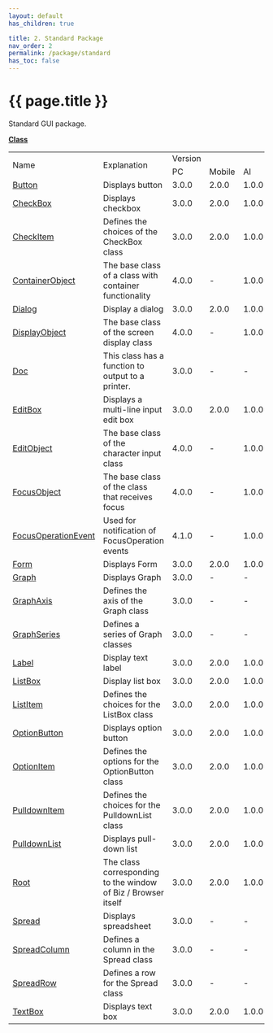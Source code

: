 ```yaml
---
layout: default
has_children: true

title: 2. Standard Package
nav_order: 2
permalink: /package/standard
has_toc: false
---
```


# {{ page.title }}

Standard GUI package.


<u><b>Class</b></u>

<table>
    <tr>
        <td rowspan="2">Name</td>
        <td rowspan="2">Explanation</td>
        <td>Version</td>
    </tr>
    <tr>
        <td>PC</td>
        <td>Mobile</td>
        <td>AI</td>
    </tr>
    <tr>
        <td><a href="/package/standard/Button">Button</a></td>
        <td>Displays button</td>
        <td>3.0.0</td>
        <td>2.0.0</td>
        <td>1.0.0</td>
    </tr>
    <tr>
        <td><a href="/package/standard/CheckBox">CheckBox</a></td>
        <td>Displays checkbox</td>
        <td>3.0.0</td>
        <td>2.0.0</td>
        <td>1.0.0</td>
    </tr>
    <tr>
        <td><a href="/package/standard/CheckItem">CheckItem</a></td>
        <td>Defines the choices of the CheckBox class</td>
        <td>3.0.0</td>
        <td>2.0.0</td>
        <td>1.0.0</td>
    </tr>
    <tr>
        <td><a href="/package/standard/ContainerObject">ContainerObject</a></td>
        <td>The base class of a class with container functionality</td>
        <td>4.0.0</td>
        <td>-</td>
        <td>1.0.0</td>
    </tr>
    <tr>
        <td><a href="/package/standard/Dialog">Dialog</a></td>
        <td>Display a dialog</td>
        <td>3.0.0</td>
        <td>2.0.0</td>
        <td>1.0.0</td>
    </tr>
    <tr>
        <td><a href="/package/standard/DisplayObject">DisplayObject</a></td>
        <td>The base class of the screen display class</td>
        <td>4.0.0</td>
        <td>-</td>
        <td>1.0.0</td>
    </tr>
    <tr>
        <td><a href="/package/standard/Doc">Doc</a></td>
        <td>This class has a function to output to a printer.</td>
        <td>3.0.0</td>
        <td>-</td>
        <td>-</td>
    </tr>
    <tr>
        <td><a href="/package/standard/EditBox">EditBox</a></td>
        <td>Displays a multi-line input edit box</td>
        <td>3.0.0</td>
        <td>2.0.0</td>
        <td>1.0.0</td>
    </tr>
    <tr>
        <td><a href="/package/standard/EditObject">EditObject</a></td>
        <td>The base class of the character input class</td>
        <td>4.0.0</td>
        <td>-</td>
        <td>1.0.0</td>
    </tr>
    <tr>
        <td><a href="/package/standard/FocusObject">FocusObject</a></td>
        <td>The base class of the class that receives focus</td>
        <td>4.0.0</td>
        <td>-</td>
        <td>1.0.0</td>
    </tr>
    <tr>
        <td><a href="/package/standard/FocusOperationEvent">FocusOperationEvent</a></td>
        <td>Used for notification of FocusOperation events</td>
        <td>4.1.0</td>
        <td>-</td>
        <td>1.0.0</td>
    </tr>
    <tr>
        <td><a href="/package/standard/Form">Form</a></td>
        <td>Displays Form</td>
        <td>3.0.0</td>
        <td>2.0.0</td>
        <td>1.0.0</td>
    </tr>
    <tr>
        <td><a href="/package/standard/Graph">Graph</a></td>
        <td>Displays Graph</td>
        <td>3.0.0</td>
        <td>-</td>
        <td>-</td>
    </tr>
    <tr>
        <td><a href="/package/standard/GraphAxis">GraphAxis</a></td>
        <td>Defines the axis of the Graph class</td>
        <td>3.0.0</td>
        <td>-</td>
        <td>-</td>
    </tr>
    <tr>
        <td><a href="/package/standard/GraphSeries">GraphSeries</a></td>
        <td>Defines a series of Graph classes</td>
        <td>3.0.0</td>
        <td>-</td>
        <td>-</td>
    </tr>
    <tr>
        <td><a href="/package/standard/Label">Label</a></td>
        <td>Display text label</td>
        <td>3.0.0</td>
        <td>2.0.0</td>
        <td>1.0.0</td>
    </tr>
    <tr>
        <td><a href="/package/standard/ListBox">ListBox</a></td>
        <td>Display list box</td>
        <td>3.0.0</td>
        <td>2.0.0</td>
        <td>1.0.0</td>
    </tr>
    <tr>
        <td><a href="/package/standard/ListItem">ListItem</a></td>
        <td>Defines the choices for the ListBox class</td>
        <td>3.0.0</td>
        <td>2.0.0</td>
        <td>1.0.0</td>
    </tr>
    <tr>
        <td><a href="/package/standard/OptionButton">OptionButton</a></td>
        <td>Displays option button</td>
        <td>3.0.0</td>
        <td>2.0.0</td>
        <td>1.0.0</td>
    </tr>
    <tr>
        <td><a href="/package/standard/OptionItem">OptionItem</a></td>
        <td>Defines the options for the OptionButton class</td>
        <td>3.0.0</td>
        <td>2.0.0</td>
        <td>1.0.0</td>
    </tr>
    <tr>
        <td><a href="/package/standard/PulldownItem">PulldownItem</a></td>
        <td>Defines the choices for the PulldownList class</td>
        <td>3.0.0</td>
        <td>2.0.0</td>
        <td>1.0.0</td>
    </tr>
    <tr>
        <td><a href="/package/standard/PulldownList">PulldownList</a></td>
        <td>Displays pull-down list</td>
        <td>3.0.0</td>
        <td>2.0.0</td>
        <td>1.0.0</td>
    </tr>
    <tr>
        <td><a href="/package/standard/Root">Root</a></td>
        <td>The class corresponding to the window of Biz / Browser itself</td>
        <td>3.0.0</td>
        <td>2.0.0</td>
        <td>1.0.0</td>
    </tr>
    <tr>
        <td><a href="/package/standard/Spread">Spread</a></td>
        <td>Displays spreadsheet</td>
        <td>3.0.0</td>
        <td>-</td>
        <td>-</td>
    </tr>
    <tr>
        <td><a href="/package/standard/SpreadColumn">SpreadColumn</a></td>
        <td>Defines a column in the Spread class</td>
        <td>3.0.0</td>
        <td>-</td>
        <td>-</td>
    </tr>
    <tr>
        <td><a href="/package/standard/SpreadRow">SpreadRow</a></td>
        <td>Defines a row for the Spread class</td>
        <td>3.0.0</td>
        <td>-</td>
        <td>-</td>
    </tr>
    <tr>
        <td><a href="/package/standard/TextBox">TextBox</a></td>
        <td>Displays text box</td>
        <td>3.0.0</td>
        <td>2.0.0</td>
        <td>1.0.0</td>
    </tr>
</table>
